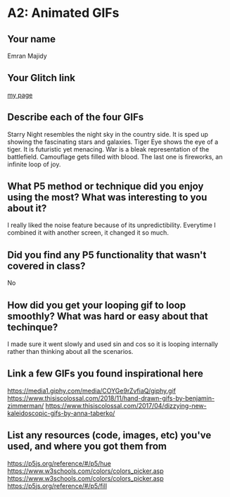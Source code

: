 # A2: Animated GIFs

## Your name
Emran Majidy

## Your Glitch link
[my page](https://glitch.com/edit/#!/emagzz-a2)



## Describe each of the four GIFs 
Starry Night resembles the night sky in the country side. It is sped up showing the fascinating stars and galaxies.
Tiger Eye shows the eye of a tiger. It is futuristic yet menacing.
War is a bleak representation of the battlefield. Camouflage gets filled with blood.
The last one is fireworks, an infinite loop of joy.
## What P5 method or technique did you enjoy using the most? What was interesting to you about it?

I really liked the noise feature because of its unpredictibility. Everytime I combined it with another screen, it changed it so much.
## Did you find any P5 functionality that wasn't covered in class?
 
No
## How did you get your looping gif to loop smoothly? What was hard or easy about that techinque?
 
I made sure it went slowly and used sin and cos so it is looping internally rather than thinking about all the scenarios.

## Link a few GIFs you found inspirational here
https://media1.giphy.com/media/COYGe9rZvfiaQ/giphy.gif
https://www.thisiscolossal.com/2018/11/hand-drawn-gifs-by-benjamin-zimmerman/
https://www.thisiscolossal.com/2017/04/dizzying-new-kaleidoscopic-gifs-by-anna-taberko/

## List any resources (code, images, etc) you've used, and where you got them from

https://p5js.org/reference/#/p5/hue
https://www.w3schools.com/colors/colors_picker.asp
https://www.w3schools.com/colors/colors_picker.asp
https://p5js.org/reference/#/p5/fill
